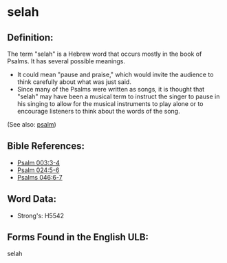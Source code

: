 # selah

## Definition:

The term "selah" is a Hebrew word that occurs mostly in the book of Psalms. It has several possible meanings.

* It could mean "pause and praise," which would invite the audience to think carefully about what was just said.
* Since many of the Psalms were written as songs, it is thought that "selah" may have been a musical term to instruct the singer to pause in his singing to allow for the musical instruments to play alone or to encourage listeners to think about the words of the song.

(See also: [psalm](../kt/psalm.md))

## Bible References:

* [Psalm 003:3-4](rc://en/tn/help/psa/003/003)
* [Psalm 024:5-6](rc://en/tn/help/psa/024/005)
* [Psalms 046:6-7](rc://en/tn/help/psa/046/006)

## Word Data:

* Strong's: H5542

## Forms Found in the English ULB:

selah

